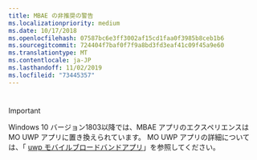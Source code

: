 ```yaml
---
title: MBAE の非推奨の警告
ms.localizationpriority: medium
ms.date: 10/17/2018
ms.openlocfilehash: 07587bc6e3ff3002af15cd1faa0f3985b8ceb1b6
ms.sourcegitcommit: 724404f7baf0f7f9a8bd3fd3eaf41c09f45a9e60
ms.translationtype: MT
ms.contentlocale: ja-JP
ms.lasthandoff: 11/02/2019
ms.locfileid: "73445357"
---
```

# 

> [!IMPORTANT]
> Windows 10 バージョン1803以降では、MBAE アプリのエクスペリエンスは MO UWP アプリに置き換えられています。 MO UWP アプリの詳細については、「 [uwp モバイルブロードバンドアプリ](uwp-mobile-broadband-apps.md)」を参照してください。
